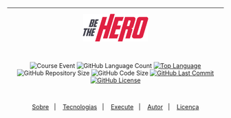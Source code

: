 ﻿___
<p align="center">
    <img src="github/bethehero_logo.svg" width="30%"/>
</p>
    <br/>
<p align="center">
    <img alt="Course Event" src="https://img.shields.io/badge/omnistack-week%2011-%23E02041"/>
    <img alt="GitHub Language Count" src="https://img.shields.io/github/languages/count/alissonpratesperes/bethehero?color=E02041"/>
        <a href="https://github.com/alissonpratesperes/bethehero/search?l=javascript"><img alt="Top Language" src="https://img.shields.io/github/languages/top/alissonpratesperes/bethehero?color=E02041"/></a>
    <img alt="GitHub Repository Size" src="https://img.shields.io/github/repo-size/alissonpratesperes/bethehero?color=E02041"/>
    <img alt="GitHub Code Size" src="https://img.shields.io/github/languages/code-size/alissonpratesperes/bethehero?color=E02041"/>
        <a href="https://github.com/alissonpratesperes/bethehero/commits/main"><img alt="GitHub Last Commit" src="https://img.shields.io/github/last-commit/alissonpratesperes/bethehero?color=E02041"/></a>
        <a href ="https://github.com/alissonpratesperes/bethehero/blob/main/LICENSE"><img alt="GitHub License" src="https://img.shields.io/badge/license-MIT-E02041"/></a>
</p>
    </br>
<p align="center">
    <a href="#dart-sobre">Sobre</a>&nbsp;&nbsp;&nbsp;|&nbsp;&nbsp;&nbsp;
    <a href="#battery-tecnologias">Tecnologias</a>&nbsp;&nbsp;&nbsp;|&nbsp;&nbsp;&nbsp;
    <a href="#electric_plug-execute">Execute</a>&nbsp;&nbsp;&nbsp;|&nbsp;&nbsp;&nbsp;
    <a href="#fuelpump-autor">Autor</a>&nbsp;&nbsp;&nbsp;|&nbsp;&nbsp;&nbsp;
    <a href="#memo-licença">Licença</a>
</p>
    <br/>